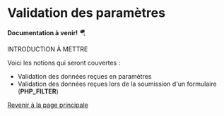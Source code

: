 # Validation des paramètres

__Documentation à venir!__ 🪂

INTRODUCTION À METTRE


Voici les notions qui seront couvertes :

- Validation des données reçues en paramètres
- Validation des données reçues lors de la soumission d'un formulaire (__PHP\_FILTER__)

[Revenir à la page principale](../README.md)
